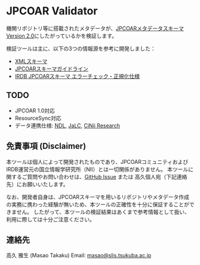 # JPCOAR Validator

機関リポジトリ等に搭載されたメタデータが、[JPCOARメタデータスキーマ Version 2.0](https://schema.irdb.nii.ac.jp/ja)にしたがっているかを検証します。

検証ツールは主に、以下の3つの情報源を参考に開発しました：

* [XMLスキーマ](https://github.com/JPCOAR/schema)
* [JPCOARスキーマガイドライン](https://schema.irdb.nii.ac.jp/ja)
* [IRDB JPCOARスキーマ エラーチェック・正規化仕様](https://support.irdb.nii.ac.jp/ja/harvest/jpcoar/mapping)

## TODO

* JPCOAR 1.0対応
* ResourceSync対応
* データ連携仕様: [NDL](https://support.irdb.nii.ac.jp/ja/harvest/jpcoar/dataprovide_ndl), [JaLC](https://support.irdb.nii.ac.jp/ja/harvest/jpcoar/dataprovide_jalc), [CiNii Research](https://support.irdb.nii.ac.jp/ja/harvest/jpcoar/dataprovide_ciniir)

## 免責事項 (Disclaimer)

本ツールは個人によって開発されたものであり、JPCOARコミュニティおよびIRDB運営元の国立情報学研究所（NII）とは一切関係がありません。
本ツールに関するご質問やお問い合わせは、[GitHub Issue](https://github.com/masao/jpcoar-validator/issues) または 高久個人宛（下記連絡先）にお願いいたします。

なお、開発者自身は、JPCOARスキーマを用いるリポジトリやメタデータ作成の実務に携わった経験が無いため、本ツールの正確性を十分に保証することができません。
したがって、本ツールの検証結果はあくまで参考情報として扱い、利用に際しては十分ご注意ください。

## 連絡先

高久 雅生 (Masao Takaku)
Email: masao@slis.tsukuba.ac.jp
